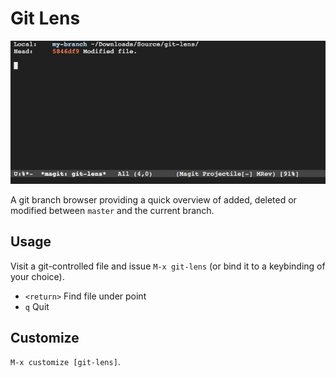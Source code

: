 # Git Lens

![Git Lens](git-lens.gif)

A git branch browser providing a quick overview of added, deleted or
modified between `master` and the current branch.

## Usage

Visit a git-controlled file and issue `M-x git-lens` (or bind
it to a keybinding of your choice).

 - `<return>` Find file under point
 - `q` Quit

## Customize

`M-x customize [git-lens]`.

